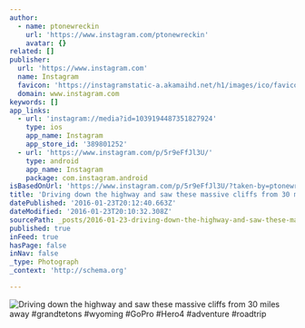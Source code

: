 ```yaml
---
author:
  - name: ptonewreckin
    url: 'https://www.instagram.com/ptonewreckin'
    avatar: {}
related: []
publisher:
  url: 'https://www.instagram.com'
  name: Instagram
  favicon: 'https://instagramstatic-a.akamaihd.net/h1/images/ico/favicon.ico/7cdab0872b15.ico'
  domain: www.instagram.com
keywords: []
app_links:
  - url: 'instagram://media?id=1039194487351827924'
    type: ios
    app_name: Instagram
    app_store_id: '389801252'
  - url: 'https://www.instagram.com/p/5r9eFfJl3U/'
    type: android
    app_name: Instagram
    package: com.instagram.android
isBasedOnUrl: 'https://www.instagram.com/p/5r9eFfJl3U/?taken-by=ptonewreckin'
title: 'Driving down the highway and saw these massive cliffs from 30 miles away #grandtetons #wyoming #GoPro #Hero4 #adventure #roadtrip'
datePublished: '2016-01-23T20:12:40.663Z'
dateModified: '2016-01-23T20:10:32.308Z'
sourcePath: _posts/2016-01-23-driving-down-the-highway-and-saw-these-massive-cliffs-from-3.md
published: true
inFeed: true
hasPage: false
inNav: false
_type: Photograph
_context: 'http://schema.org'

---
```

![Driving down the highway and saw these massive cliffs from 30 miles away &num;grandtetons &num;wyoming &num;GoPro &num;Hero4 &num;adventure &num;roadtrip](https://scontent.cdninstagram.com/hphotos-xtf1/t51.2885-15/s640x640/sh0.08/e35/11821126_1430499313947304_1912413896_n.jpg)